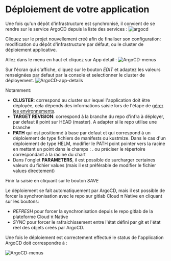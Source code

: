 # Déploiement de votre application

Une fois qu'un dépôt d'infrastructure est synchronisé, il convient de se rendre sur le service ArgoCD depuis la liste des services :
![argocd](/img/tuto/4argocd.png)

Cliquez sur le projet nouvellement créé afin de finaliser son configuration: modification du dépôt d'infrastructure par défaut, ou le cluster de déploiement applicative.

Allez dans le menu en haut et cliquez sur App detail :
![ArgoCD-menus](/img/tuto/4argocd-menus-bouton.png)

Sur l'écran qui s'affiche, cliquez sur le bouton *EDIT* et adaptez les valeurs renseignées par defaut par la console et selectionner le cluster de déployement.
![ArgoCD-app-details](/img/tuto/4argocd-app-details.png)

Notamment:

- **CLUSTER**: correspond au cluster sur lequel l'application doit être déployée, cela dépends des informations saisie lors de l'étape de [gérer les environnements](/guide/environments-management).
- **TARGET REVISION**: correspond à la branche du repo d'infra à déployer, par defaut il point sur HEAD (master). A adapter si le repo utilise une branche
- **PATH** qui est positionné à base par defaut et qui correspond à un déploiement de type fichiers de manifests ou kustmize. Dans le cas d'un déploiement de type HELM, modifier le PATH point pointer vers la racine en mettant un point dans le champs : . ou préciser le répertoire correspondant à la racine du chart
- Dans l'onglet **PARAMETERS**, il est possible de surcharger certaines valeurs du fichier values (mais il est préférable de modifier le fichier values directement)

Finir la saisie en cliquant sur le bouton *SAVE*

Le déploiement se fait automatiquement par ArgoCD, mais il est possible de forcer la synchronisation avec le repo sur gitlab Cloud π Native en cliquant sur les boutons:

- *REFRESH* pour forcer la synchronisation depuis le repo gitlab de la plateforme Cloud π Native
- *SYNC* pour forcer le rafraichissement entre l'état défini par git et l'état réel des objets créés par ArgoCD.

Une fois le déploiement est correctement effectué le status de l'application ArgoCD doit correspondre à :

![ArgoCD-menus](/img/tuto/4argocd-menus.png)

